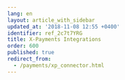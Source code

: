 ```yaml
---
lang: en
layout: article_with_sidebar
updated_at: '2018-11-08 12:55 +0400'
identifier: ref_2c7t7YRG
title: X-Payments Integrations
order: 600
published: true
redirect_from:
  - /payments/xp_connector.html
---
```


